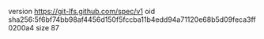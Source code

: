 version https://git-lfs.github.com/spec/v1
oid sha256:5f6bf74bb98af4456d150f5fccba11b4edd94a71120e68b5d09feca3ff0200a4
size 87
